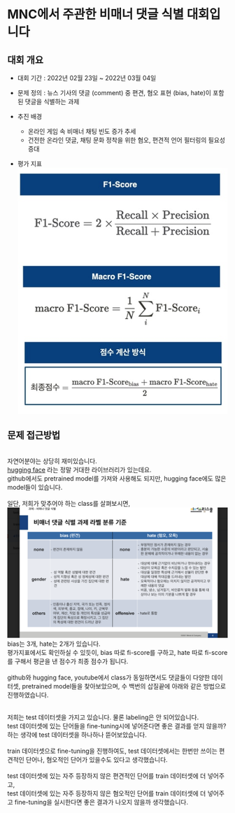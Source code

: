 # MNC에서 주관한 비매너 댓글 식별 대회입니다

## 대회 개요
- 대회 기간 : 2022년 02월 23일 ~ 2022년 03월 04일
- 문제 정의 : 뉴스 기사의 댓글 (comment) 중 편견, 혐오 표현 (bias, hate)이 포함된 댓글을 식별하는 과제

- 추진 배경
  - 온라인 게임 속 비매너 채팅 빈도 증가 추세
  - 건전한 온라인 댓글, 채팅 문화 정착을 위한 혐오, 편견적 언어 필터링의 필요성 증대
- 평가 지표<br/>
  <img src="./images/1.jpg">

## 문제 접근방법
<br/>자연어분야는 상당히 재미있습니다.<br/>
<a href="https://huggingface.co/" target="_blank">hugging face</a> 라는 정말 거대한 라이브러리가 있는데요.<br/>
github에서도 pretrained model를 가져와 사용해도 되지만, hugging face에도 많은 model들이 있습니다.<br/><br/>
일단, 저희가 맞추어야 하는 class를 살펴보시면,<br/>
<img src="./images/label.png"><br/>
bias는 3개, hate는 2개가 있습니다.<br/>
평가지표에서도 확인하실 수 있듯이, bias 따로 fi-score를 구하고, hate 따로 fi-score를 구해서 평균을 낸 점수가 최종 점수가 됩니다.<br/>
<br/>
github와 hugging face, youtube에서 class가 동일하면서도 댓글들이 다양한 데이터셋, pretrained model들을 찾아보았으며, 수 백번의 삽질끝에 아래와 같은 방법으로 진행하였습니다.<br/>



<br/>
저희는 test 데이터셋을 가지고 있습니다. 물론 labeling은 안 되어있습니다.<br/>
test 데이터셋에 있는 단어들을 fine-tuning시에 넣어준다면 좋은 결과를 얻지 않을까?하는 생각에 test 데이터셋을 하나하나 뜯어보았습니다.<br/>
<br/>
train 데이터셋으로 fine-tuning을 진행하여도, test 데이터셋에서는 한번만 쓰이는 편견적인 단어나, 혐오적인 단어가 있을수도 있다고 생각했습니다.<br/><br/>
test 데이터셋에 있는 자주 등장하지 않은 편견적인 단어를 train 데이터셋에 더 넣어주고,<br/>
test 데이터셋에 있는 자주 등장하지 않은 혐오적인 단어를 train 데이터셋에 더 넣어주고 fine-tuning을 실시한다면 좋은 결과가 나오지 않을까 생각했습니다.
